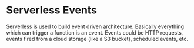 # Serverless Events

Serverless is used to build event driven architecture. Basically everything which can trigger a function is an event.
Events could be HTTP requests, events fired from a cloud storage (like a S3 bucket), scheduled events, etc.